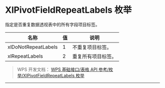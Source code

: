 # XlPivotFieldRepeatLabels 枚举

指定是否重复数据透视表中的所有字段项目标签。

| 名称                | 值  | 说明               |
|---------------------|-----|--------------------|
| xlDoNotRepeatLabels | 1   | 不重复项目标签。   |
| xlRepeatLabels      | 2   | 重复所有项目标签。 |

> WPS 开发文档： [WPS 基础接口/表格 API 参考/枚举/XlPivotFieldRepeatLabels 枚举](https://qn.cache.wpscdn.cn/encs/doc/office_v19/topics/WPS%20%E5%9F%BA%E7%A1%80%E6%8E%A5%E5%8F%A3/%E8%A1%A8%E6%A0%BC%20API%20%E5%8F%82%E8%80%83/%E6%9E%9A%E4%B8%BE/XlPivotFieldRepeatLabels%20%E6%9E%9A%E4%B8%BE.html)

------------------------------------------------------------------------

